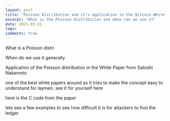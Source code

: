 ```yaml
---
layout: post
title: "Poisson Distribution and it's application in the Bitcoin White Paper"
excerpt: "What is the Poisson distribition and when can we use it"
date: 2021-03-31
tags:
comments: true
---
```



What is a Poisson distri


When do we use it generally


Application of the Poisson distribution in the White Paper from Satoshi Nakamoto

one of the best white papers around as it tries to make the concept easy to understand for laymen. see it for yourself here

here is the C code from the paper

lets see a few examples to see how difficult it is for attackers to fool the ledger


